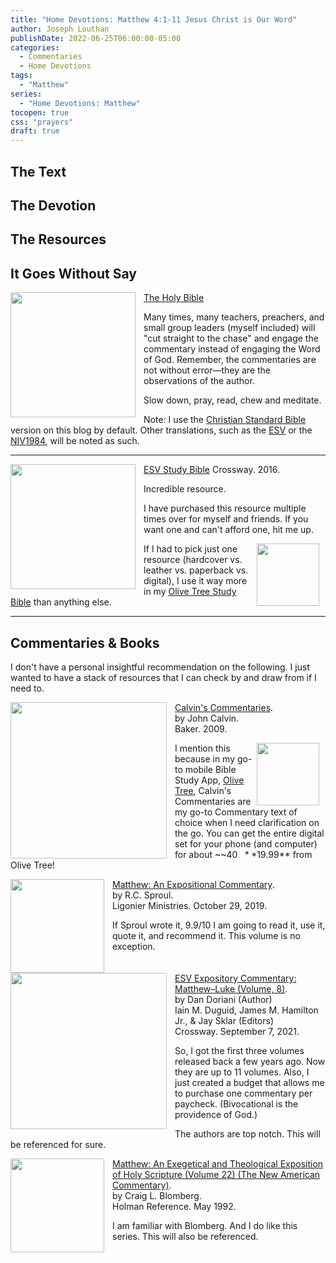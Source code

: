```yaml
---
title: "Home Devotions: Matthew 4:1-11 Jesus Christ is Our Word"
author: Joseph Louthan
publishDate: 2022-06-25T06:00:00-05:00
categories:
  - Commentaries
  - Home Devotions
tags:
  - "Matthew"
series:
  - "Home Devotions: Matthew"
tocopen: true
css: "prayers"
draft: true
---
```

## The Text



## The Devotion




## The Resources

## It Goes Without Say

[<img src="/images/resources/bible-CSB-paperback.jpg" align="left" width="200" style="padding-right: 10px" />The Holy Bible](https://amzn.to/3FbGqbM)

Many times, many teachers, preachers, and small group leaders (myself included) will "cut straight to the chase" and engage the commentary instead of engaging the Word of God. Remember, the commentaries are not without error—they are the observations of the author.

Slow down, pray, read, chew and meditate.

Note: I use the [Christian Standard Bible](https://csbible.com) version on this blog by default. Other translations, such as the [ESV](https://www.crossway.org/bibles/) or the [NIV1984](https://bibleportal.com/version/NIV1984), will be noted as such.
&nbsp;  

___

<p style="clear:both;">

[<img src="/images/resources/bible-ESV-study-bible.jpg" align="left" width="200" style="padding-right: 10px" />ESV Study Bible](https://amzn.to/3FbGs38)
Crossway. 2016.

Incredible resource.

I have purchased this resource multiple times over for myself and friends. If you want one and can't afford one, hit me up.

[<img src="/images/resources/icon-bible-olive-tree.png" align="right" width="100" style="padding-right: 10px" />](https://www.olivetree.com) If I had to pick just one resource (hardcover vs. leather vs. paperback vs. digital), I use it way more in my [Olive Tree Study Bible](https://www.olivetree.com) than anything else.  

___

## Commentaries & Books

I don't have a personal insightful recommendation on the following. I just wanted to have a stack of resources that I can check by and draw from if I need to.

<p style="clear:both;">

[<img src="/images/resources/commentary-calvin-set.png" align="left" width="250" style="padding-right: 10px" />Calvin's Commentaries](https://www.olivetree.com/store/product.php?productid=17517).  
by John Calvin.  
Baker. 2009.

[<img src="/images/resources/icon-bible-olive-tree.png" align="right" width="100" style="padding-right: 10px" />](https://www.olivetree.com)I mention this because in my go-to mobile Bible Study App, [Olive Tree](https://www.olivetree.com), Calvin's Commentaries are my go-to Commentary text of choice when I need clarification on the go. You can get the entire digital set for your phone (and computer) for about ~~$40~~ **$19.99** from Olive Tree!

<p style="clear:both;">

[<img src="/images/resources/commentary-sproul-matthew.jpg" align="left" width="150" style="padding-right: 10px" />Matthew: An Expositional Commentary](https://a.co/d/iPO4KvF).  
by R.C. Sproul.  
Ligonier Ministries. October 29, 2019.

If Sproul wrote it, 9.9/10 I am going to read it, use it, quote it, and recommend it. This volume is no exception.

<p style="clear:both;">

[<img src="/images/resources/commentary-esv-expository-set.jpg" align="left" width="250" style="padding-right: 10px" />ESV Expository Commentary: Matthew–Luke (Volume, 8)](https://a.co/d/557ktz).  
by Dan Doriani (Author)  
Iain M. Duguid, James M. Hamilton Jr., & Jay Sklar (Editors)  
Crossway. September 7, 2021.

So, I got the first three volumes released back a few years ago. Now they are up to 11 volumes. Also, I just created a budget that allows me to purchase one commentary per paycheck. (Bivocational is the providence of God.)

The authors are top notch. This will be referenced for sure.

<p style="clear:both;">

[<img src="/images/resources/commentary-nac-blomberg-matthew.jpg" align="left" width="150" style="padding-right: 10px" />Matthew: An Exegetical and Theological Exposition of Holy Scripture (Volume 22) (The New American Commentary)](https://a.co/d/4nRKV6G).  
by Craig L. Blomberg.  
Holman Reference. May 1992.

I am familiar with Blomberg. And I do like this series. This will also be referenced.

<p style="clear:both;">
